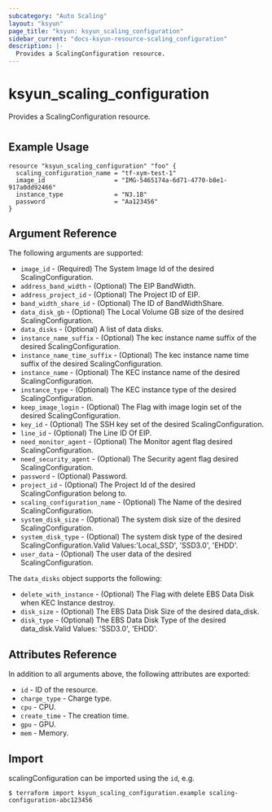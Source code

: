 ```yaml
---
subcategory: "Auto Scaling"
layout: "ksyun"
page_title: "ksyun: ksyun_scaling_configuration"
sidebar_current: "docs-ksyun-resource-scaling_configuration"
description: |-
  Provides a ScalingConfiguration resource.
---
```


# ksyun_scaling_configuration

Provides a ScalingConfiguration resource.

#

## Example Usage

```hcl
resource "ksyun_scaling_configuration" "foo" {
  scaling_configuration_name = "tf-xym-test-1"
  image_id                   = "IMG-5465174a-6d71-4770-b8e1-917a0dd92466"
  instance_type              = "N3.1B"
  password                   = "Aa123456"
}
```

## Argument Reference

The following arguments are supported:

* `image_id` - (Required) The System Image Id of the desired ScalingConfiguration.
* `address_band_width` - (Optional) The EIP BandWidth.
* `address_project_id` - (Optional) The Project ID of EIP.
* `band_width_share_id` - (Optional) The ID of BandWidthShare.
* `data_disk_gb` - (Optional) The Local Volume GB size of the desired ScalingConfiguration.
* `data_disks` - (Optional) A list of data disks.
* `instance_name_suffix` - (Optional) The kec instance name suffix of the desired ScalingConfiguration.
* `instance_name_time_suffix` - (Optional) The kec instance name time suffix of the desired ScalingConfiguration.
* `instance_name` - (Optional) The KEC instance name of the desired ScalingConfiguration.
* `instance_type` - (Optional) The KEC instance type of the desired ScalingConfiguration.
* `keep_image_login` - (Optional) The Flag with image login set of the desired ScalingConfiguration.
* `key_id` - (Optional) The SSH key set of the desired ScalingConfiguration.
* `line_id` - (Optional) The Line ID Of EIP.
* `need_monitor_agent` - (Optional) The Monitor agent flag desired ScalingConfiguration.
* `need_security_agent` - (Optional) The Security agent flag desired ScalingConfiguration.
* `password` - (Optional) Password.
* `project_id` - (Optional) The Project Id of the desired ScalingConfiguration belong to.
* `scaling_configuration_name` - (Optional) The Name of the desired ScalingConfiguration.
* `system_disk_size` - (Optional) The system disk size of the desired ScalingConfiguration.
* `system_disk_type` - (Optional) The system disk type of the desired ScalingConfiguration.Valid Values:'Local_SSD', 'SSD3.0', 'EHDD'.
* `user_data` - (Optional) The user data of the desired ScalingConfiguration.

The `data_disks` object supports the following:

* `delete_with_instance` - (Optional) The Flag with delete EBS Data Disk when KEC Instance destroy.
* `disk_size` - (Optional) The EBS Data Disk Size of the desired data_disk.
* `disk_type` - (Optional) The EBS Data Disk Type of the desired data_disk.Valid Values: 'SSD3.0', 'EHDD'.

## Attributes Reference

In addition to all arguments above, the following attributes are exported:

* `id` - ID of the resource.
* `charge_type` - Charge type.
* `cpu` - CPU.
* `create_time` - The creation time.
* `gpu` - GPU.
* `mem` - Memory.


## Import

scalingConfiguration can be imported using the `id`, e.g.

```
$ terraform import ksyun_scaling_configuration.example scaling-configuration-abc123456
```

